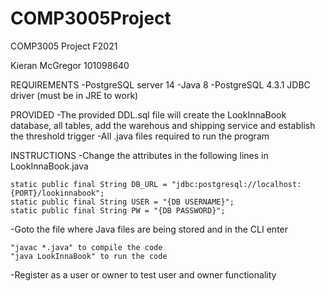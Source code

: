 # COMP3005Project
COMP3005 Project F2021

Kieran McGregor
101098640

REQUIREMENTS
-PostgreSQL server 14
-Java 8
-PostgreSQL 4.3.1 JDBC driver (must be in JRE to work)

PROVIDED
-The provided DDL.sql file will create the LookInnaBook database, all tables, add the warehous and shipping service and establish the threshold trigger
-All .java files required to run the program

INSTRUCTIONS
-Change the attributes in the following lines in LookInnaBook.java

    static public final String DB_URL = "jdbc:postgresql://localhost:{PORT}/lookinnabook";
    static public final String USER = "{DB USERNAME}";
    static public final String PW = "{DB PASSWORD}";

-Goto the file where Java files are being stored and in the CLI enter
    
    "javac *.java" to compile the code
    "java LookInnaBook" to run the code

-Register as a user or owner to test user and owner functionality